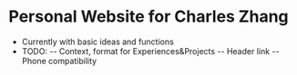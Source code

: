 # Personal Website for Charles Zhang
- Currently with basic ideas and functions
- TODO:
  -- Context, format for Experiences&Projects
  -- Header link
  -- Phone compatibility
